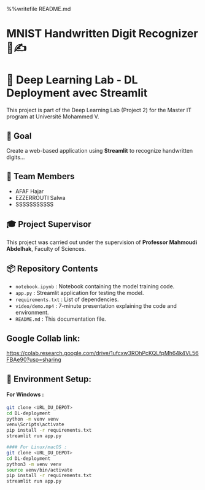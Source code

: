 %%writefile README.md
# MNIST Handwritten Digit Recognizer 🧠✍️
# 🧠 Deep Learning Lab - DL Deployment avec Streamlit

This project is part of the Deep Learning Lab (Project 2) for the Master IT program at Université Mohammed V.

## 🎯 Goal

Create a web-based application using **Streamlit** to recognize handwritten digits...

## 👥 Team Members
- AFAF Hajar
- EZZERROUTI Salwa
- SSSSSSSSSSS
  

## 🎓 Project Supervisor
This project was carried out under the supervision of **Professor Mahmoudi Abdelhak**, Faculty of Sciences.

## 📦 Repository Contents
- `notebook.ipynb` : Notebook containing the model training code.
- `app.py` :  Streamlit application for testing the model.
- `requirements.txt` : List of dependencies.
- `video/demo.mp4` : 7-minute presentation explaining the code and environment.
- `README.md` : This documentation file.

## Google Collab link:
https://colab.research.google.com/drive/1ufcxw3ROhPcKQLfpMh64k4VL56FBAe90?usp=sharing

## 🔧 Environment Setup:

#### For Windows :
```bash
git clone <URL_DU_DEPOT>
cd DL-deployment
python -m venv venv
venv\Scripts\activate
pip install -r requirements.txt
streamlit run app.py

#### For Linux/macOS :
git clone <URL_DU_DEPOT>
cd DL-deployment
python3 -m venv venv
source venv/bin/activate
pip install -r requirements.txt
streamlit run app.py
